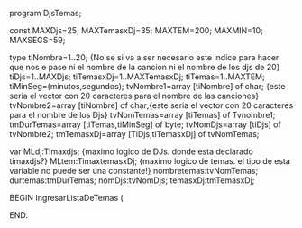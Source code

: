 program DjsTemas;

const 
	MAXDjs=25; 
	MAXTemasxDj=35; 
	MAXTEM=200; 
	MAXMIN=10; 
	MAXSEGS=59;

type
	tiNombre=1..20; {No se si va a ser necesario este indice para hacer que nos e pase ni el nombre de la cancion ni el nombre de los djs de 20}
	tiDjs=1..MAXDjs;
	tiTemasxDj=1..MAXTemasxDj;
	tiTemas=1..MAXTEM;
	tiMinSeg=(minutos,segundos);
	tvNombre1=array [tiNombre] of char; {este seria el vector con 20 caracteres para el nombre de las canciones}
	tvNombre2=array [tiNombre] of char;{este seria el vector con 20 caracteres para el nombre de los Djs}
	tvNomTemas=array [tiTemas] of Tvnombre1;
	tmDurTemas=array [tiTemas,tiMinSeg] of byte;
	tvNomDjs=array [tiDjs] of tvNombre2;
	tmTemasxDj=array [TiDjs,tiTemasxDj] of tvNomTemas;

var MLdj:Timaxdjs; {maximo logico de DJs. donde esta declarado timaxdjs?}
	MLtem:TimaxtemasxDj; {maximo logico de temas. el tipo de esta variable no puede ser una constante!}
	nombretemas:tvNomTemas;
	durtemas:tmDurTemas;
	nomDjs:tvNomDjs;
	temasxDj:tmTemasxDj;

BEGIN IngresarListaDeTemas (

END.
